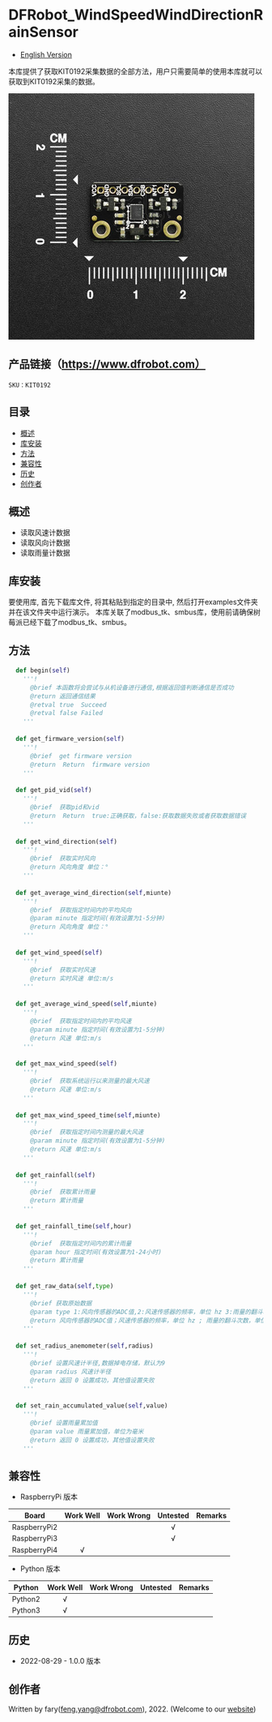 DFRobot_WindSpeedWindDirectionRainSensor
===========================

* [English Version](./README.md)

本库提供了获取KIT0192采集数据的全部方法，用户只需要简单的使用本库就可以获取到KIT0192采集的数据。

![产品效果图片](../resources/images/KIT0192.png)

## 产品链接（https://www.dfrobot.com）
    SKU：KIT0192
  
## 目录

  * [概述](#概述)
  * [库安装](#库安装)
  * [方法](#方法)
  * [兼容性](#兼容性)
  * [历史](#历史)
  * [创作者](#创作者)

## 概述
* 读取风速计数据
* 读取风向计数据
* 读取雨量计数据

## 库安装

要使用库, 首先下载库文件, 将其粘贴到指定的目录中, 然后打开examples文件夹并在该文件夹中运行演示。
本库关联了modbus_tk、smbus库，使用前请确保树莓派已经下载了modbus_tk、smbus。

## 方法

```python
  def begin(self)
    '''!
      @brief 本函数将会尝试与从机设备进行通信,根据返回值判断通信是否成功
      @return 返回通信结果
      @retval true  Succeed
      @retval false Failed
    '''

  def get_firmware_version(self)
    '''!
      @brief  get firmware version
      @return  Return  firmware version
    '''

  def get_pid_vid(self)
    '''!
      @brief  获取pid和vid
      @return  Return  true:正确获取，false:获取数据失败或者获取数据错误
    '''

  def get_wind_direction(self)
    '''!
      @brief  获取实时风向
      @return 风向角度 单位：°
    '''

  def get_average_wind_direction(self,miunte)
    '''!
      @brief  获取指定时间内的平均风向
      @param minute 指定时间(有效设置为1-5分钟)
      @return 风向角度 单位：°
    '''

  def get_wind_speed(self)
    '''!
      @brief  获取实时风速
      @return 实时风速 单位:m/s
    '''

  def get_average_wind_speed(self,miunte)
    '''!
      @brief  获取指定时间内的平均风速
      @param minute 指定时间(有效设置为1-5分钟)
      @return 风速 单位:m/s 
    '''

  def get_max_wind_speed(self)
    '''!
      @brief  获取系统运行以来测量的最大风速
      @return 风速 单位:m/s 
    '''

  def get_max_wind_speed_time(self,miunte)
    '''!
      @brief  获取指定时间内测量的最大风速
      @param minute 指定时间(有效设置为1-5分钟)
      @return 风速 单位:m/s 
    '''

  def get_rainfall(self)
    '''!
      @brief  获取累计雨量
      @return 累计雨量
    '''

  def get_rainfall_time(self,hour)
    '''!
      @brief  获取指定时间内的累计雨量
      @param hour 指定时间(有效设置为1-24小时)
      @return 累计雨量
    '''

  def get_raw_data(self,type)
    '''!
      @brief 获取原始数据
      @param type 1:风向传感器的ADC值,2:风速传感器的频率，单位 hz 3:雨量的翻斗次数，单位 次
      @return 风向传感器的ADC值；风速传感器的频率，单位 hz ; 雨量的翻斗次数，单位 次
    '''

  def set_radius_anemometer(self,radius)
    '''!
      @brief 设置风速计半径,数据掉电存储，默认为9
      @param radius 风速计半径
      @return 返回 0 设置成功，其他值设置失败 
    '''

  def set_rain_accumulated_value(self,value)
    '''!
      @brief 设置雨量累加值
      @param value 雨量累加值，单位为毫米
      @return 返回 0 设置成功，其他值设置失败 
    '''
```


## 兼容性

* RaspberryPi 版本

| Board        | Work Well | Work Wrong | Untested | Remarks |
| ------------ | :-------: | :--------: | :------: | ------- |
| RaspberryPi2 |           |            |    √     |         |
| RaspberryPi3 |           |            |    √     |         |
| RaspberryPi4 |     √     |            |          |         |

* Python 版本

| Python  | Work Well | Work Wrong | Untested | Remarks |
| ------- | :-------: | :--------: | :------: | ------- |
| Python2 |     √     |            |          |         |
| Python3 |     √     |            |          |         |


## 历史
- 2022-08-29 - 1.0.0 版本

## 创作者

Written by fary(feng.yang@dfrobot.com), 2022. (Welcome to our [website](https://www.dfrobot.com/))